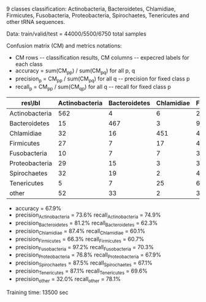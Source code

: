 9 classes classification: Actinobacteria, Bacteroidetes, Chlamidiae, Firmicutes, Fusobacteria, Proteobacteria, Spirochaetes, Tenericutes and other tRNA sequences.

Data: train/valid/test = 44000/5500/6750 total samples

Confusion matrix (CM) and metrics notations:

  * CM rows -- classification results, CM columns -- expecred labels for each class
  * accuracy = sum(CM<sub>pp</sub>) / sum(CM<sub>pq</sub>) for all p, q 
  * precision<sub>p</sub> = CM<sub>pp</sub> / sum(CM<sub>pq</sub>) for all q -- precision for fixed class p
  * recall<sub>p</sub> = CM<sub>pp</sub> / sum(CM<sub>qp</sub>) for all q -- recall for fixed class p
  
| res\lbl 	    | Actinobacteria | Bacteroidetes | Chlamidiae | Firmicutes | Fusobacteria | Proteobacteria | Spirochaetes | Tenericutes | other |
|---------------|----------------|---------------|------------|------------|--------------|----------------|--------------|-------------|-------|
|Actinobacteria | 562            | 4             | 6          | 21         | 0            | 13             | 4            | 0           | 140   |
|Bacteroidetes  | 15             | 467           | 3          | 9          | 3            | 35             | 11           | 6           | 201   |
|Chlamidiae     | 32             | 16            | 451        | 41         | 1            | 14             | 11           | 27          | 157   |
|Firmicutes     | 27             | 7             | 17         | 455        | 1            | 22             | 2            | 26          | 193   |
|Fusobacteria   | 10             | 7             | 7          | 35         | 527          | 21             | 20           | 7           | 116   |
|Proteobacteria | 29             | 15            | 3          | 30         | 1            | 509            | 2            | 1           | 160   |
|Spirochaetes   | 32             | 19            | 2          | 4          | 5            | 11             | 503          | 8           | 166   |
|Tenericutes    | 5              | 7             | 25         | 61         | 3            | 6              | 10           | 522         | 111   |
|other          | 52             | 33            | 2          | 30         | 1            | 32             | 12           | 2           | 586   |


   * accuracy = 67.9%
   * precision<sub>Actinobacteria</sub> = 73.6%       recall<sub>Actinobacteria</sub> = 74.9%
   * precision<sub>Bacteroidetes</sub> = 81.2%        recall<sub>Bacteroidetes</sub> = 62.3%
   * precision<sub>Chlamidiae</sub> = 87.4%      recall<sub>Chlamidiae</sub> = 60.1%
   * precision<sub>Firmicutes</sub> = 66.3%     recall<sub>Firmicutes</sub> = 60.7%
   * precision<sub>Fusobacteria</sub> = 97.2%      recall<sub>Fusobacteria</sub> = 70.3%
   * precision<sub>Proteobacteria</sub> = 76.8%       recall<sub>Proteobacteria</sub> = 67.9%
   * precision<sub>Spirochaetes</sub> = 87.5%        recall<sub>Spirochaetes</sub> = 67.1%
   * precision<sub>Tenericutes</sub> = 87.1%      recall<sub>Tenericutes</sub> = 69.6%
   * precision<sub>other</sub> = 32.0%      recall<sub>other</sub> = 78.1%

Training time: 13500 sec
